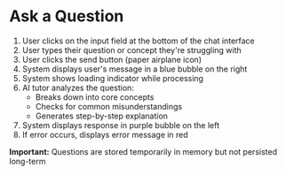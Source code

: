 # Ask a Question

1. User clicks on the input field at the bottom of the chat interface
2. User types their question or concept they're struggling with
3. User clicks the send button (paper airplane icon)
4. System displays user's message in a blue bubble on the right
5. System shows loading indicator while processing
6. AI tutor analyzes the question:
   - Breaks down into core concepts
   - Checks for common misunderstandings
   - Generates step-by-step explanation
7. System displays response in purple bubble on the left
8. If error occurs, displays error message in red

**Important:** Questions are stored temporarily in memory but not persisted long-term